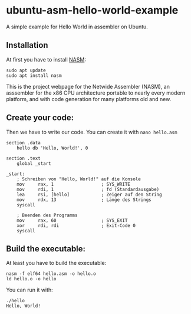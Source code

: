 # ubuntu-asm-hello-world-example
A simple example for Hello World in assembler on Ubuntu.

## Installation

At first you have to install [NASM](https://www.nasm.us/):

```
sudo apt update
sudo apt install nasm
```

This is the project webpage for the Netwide Assembler (NASM), an asssembler for the x86 CPU architecture portable to nearly every modern platform, and with code generation for many platforms old and new.

## Create your code:

Then we have to write our code. You can create it with `nano hello.asm`

```
section .data
    hello db 'Hello, World!', 0

section .text
    global _start

_start:
    ; Schreiben von "Hello, World!" auf die Konsole
    mov     rax, 1                  ; SYS_WRITE
    mov     rdi, 1                  ; fd (Standardausgabe)
    lea     rsi, [hello]            ; Zeiger auf den String
    mov     rdx, 13                 ; Länge des Strings
    syscall

    ; Beenden des Programms
    mov     rax, 60                 ; SYS_EXIT
    xor     rdi, rdi                ; Exit-Code 0
    syscall
```

## Build the executable:

At least you have to build the executable:

```
nasm -f elf64 hello.asm -o hello.o
ld hello.o -o hello
```

You can run it with:

```
./hello
Hello, World!
```
